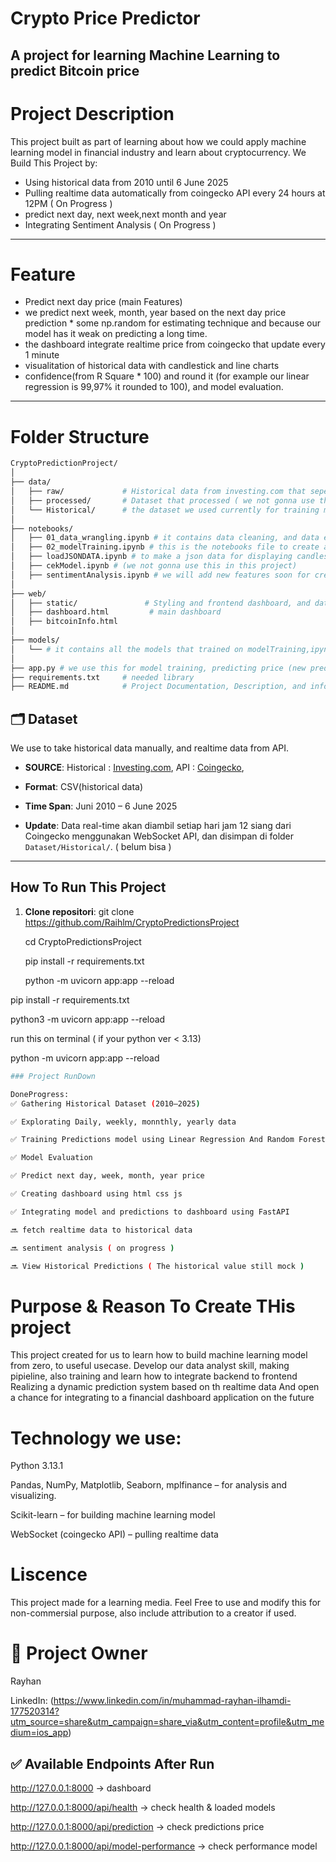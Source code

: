 #  Crypto Price Predictor 

A project for learning Machine Learning to predict Bitcoin price
-----------------------------------------------------------------------------------------------------------------------------

# Project Description
This project built as part of learning about how we could apply machine learning model in financial industry and learn about cryptocurrency. We Build This Project by:
 - Using historical data from 2010 until 6 June 2025
 - Pulling realtime data automatically from coingecko API every 24 hours at 12PM ( On Progress )
 - predict next day, next week,next month and year 
 - Integrating Sentiment Analysis ( On Progress )

-----------------------------------------------------------------------------------------------------------------------------

# Feature
- Predict next day price (main Features)
- we predict next week, month, year based on the next day price prediction * some np.random for estimating technique and because our model has it weak on predicting a long time.
- the dashboard integrate realtime price from coingecko that update every 1 minute
- visualitation of historical data with candlestick and line charts
- confidence(from R Square * 100) and round it (for example our linear regression is 99,97% it rounded to 100), and model evaluation.
-----------------------------------------------------------------------------------------------------------------------------
# Folder Structure
```bash
CryptoPredictionProject/
│
├── data/
│   ├── raw/             # Historical data from investing.com that seperated to historical from 2010 - 2025 24 March, etc
│   ├── processed/       # Dataset that processed ( we not gonna use that for now )
│   └── Historical/      # the dataset we used currently for training model, soon we will update it with realtime data update and store the data there
│
├── notebooks/
│   ├── 01_data_wrangling.ipynb # it contains data cleaning, and data exploration
│   ├── 02_modelTraining.ipynb # this is the notebooks file to create a model before ( we not gonna use this on this main project )
│   ├── loadJSONDATA.ipynb # to make a json data for displaying candlestick and line chart in dashboard
│   ├── cekModel.ipynb # (we not gonna use this in this project)
│   ├── sentimentAnalysis.ipynb # we will add new features soon for creating a sentiment analysis and integrate it with the predictions, or just a helper indicator for trading.
│
├── web/
│   ├── static/               # Styling and frontend dashboard, and data for chart
│   ├── dashboard.html         # main dashboard
│   ├── bitcoinInfo.html      
│      
├── models/  
│   └── # it contains all the models that trained on modelTraining,ipynb file, but we not gonna use this in this project.
│
├── app.py # we use this for model training, predicting price (new prediction value every retrain), integrating prediction value to dashboard, and soon will always storing realtime data from realtime API at 12pm, and retrain the model again. Also, it will soon displaying every predictions in historical predictions ( still bug )
├── requirements.txt     # needed library
├── README.md            # Project Documentation, Description, and information
```

## 🗂 Dataset
  We use to take historical data manually, and realtime data from API.

- **SOURCE**: 
Historical : [Investing.com](https://www.investing.com/crypto/bitcoin/historical-data), 
API        : [Coingecko](https://coinmarketcap.com/currencies/bitcoin/historical-data/),

- **Format**: CSV(historical data)

- **Time Span**: Juni 2010 – 6 June 2025

- **Update**: Data real-time akan diambil setiap hari jam 12 siang dari Coingecko menggunakan WebSocket API, dan disimpan di folder `Dataset/Historical/`. ( belum bisa )

---

## How To Run This Project

1. **Clone repositori**:
   git clone https://github.com/Raihlm/CryptoPredictionsProject

   cd CryptoPredictionsProject

   pip install -r requirements.txt

   python -m uvicorn app:app --reload

pip install -r requirements.txt

python3 -m uvicorn app:app --reload


run this on terminal ( if your python ver < 3.13)

python -m uvicorn app:app --reload

```bash
### Project RunDown

DoneProgress:
✅ Gathering Historical Dataset (2010–2025)

✅ Explorating Daily, weekly, monnthly, yearly data

✅ Training Predictions model using Linear Regression And Random Forest

✅ Model Evaluation

✅ Predict next day, week, month, year price

✅ Creating dashboard using html css js

✅ Integrating model and predictions to dashboard using FastAPI

🔜 fetch realtime data to historical data

🔜 sentiment analysis ( on progress )

🔜 View Historical Predictions ( The historical value still mock )
```

# Purpose & Reason To Create THis project

This project created for us to learn how to build machine learning model from zero, to useful usecase.
Develop our data analyst skill, making pipieline, also training and learn how to integrate backend to frontend
Realizing a dynamic prediction system based on th realtime data
And open a chance for integrating to a financial dashboard application on the future


# Technology we use:
Python 3.13.1

Pandas, NumPy, Matplotlib, Seaborn, mplfinance – for analysis and visualizing.

Scikit-learn – for building machine learning model

WebSocket (coingecko API) – pulling realtime data


# Liscence

This project made for a learning media. Feel Free to use and modify this for non-commersial purpose, also include attribution to a creator if used.

# 👤 Project Owner
Rayhan

LinkedIn: (https://www.linkedin.com/in/muhammad-rayhan-ilhamdi-177520314?utm_source=share&utm_campaign=share_via&utm_content=profile&utm_medium=ios_app)

## ✅ Available Endpoints After Run

http://127.0.0.1:8000 → dashboard

http://127.0.0.1:8000/api/health → check health & loaded models

http://127.0.0.1:8000/api/prediction → check predictions price

http://127.0.0.1:8000/api/model-performance → check performance model